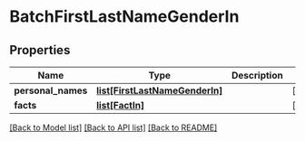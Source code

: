 # BatchFirstLastNameGenderIn

## Properties
Name | Type | Description | Notes
------------ | ------------- | ------------- | -------------
**personal_names** | [**list[FirstLastNameGenderIn]**](FirstLastNameGenderIn.md) |  | [optional] 
**facts** | [**list[FactIn]**](FactIn.md) |  | [optional] 

[[Back to Model list]](../README.md#documentation-for-models) [[Back to API list]](../README.md#documentation-for-api-endpoints) [[Back to README]](../README.md)


